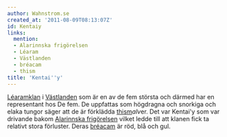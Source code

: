 ```yaml
---
author: Wahnstrom.se
created_at: '2011-08-09T08:13:07Z'
id: Kentaiy
links:
  mention:
  - Alarinnska frigörelsen
  - Léaram
  - Västlanden
  - bréacam
  - thism
title: 'Kentai''y'
---
```


[Léaramklan] i [Västlanden] som är en av de fem största och därmed har en representant hos De fem.
De uppfattas som högdragna och snorkiga och elaka tungor säger att de är förklädda [thism]*alv*er.
Det var Kentai'y som var drivande bakom [Alarinnska frigörelsen] vilket ledde till att klanen fick
ta relativt stora förluster. Deras [bréacam] är röd, blå och gul.

  [Léaramklan]: Léaram
  [Västlanden]: Västlanden
  [thism]: thism
  [Alarinnska frigörelsen]: Alarinnska_frigörelsen
  [bréacam]: bréacam